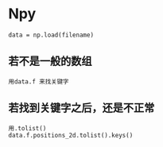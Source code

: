 # Npy 

    data = np.load(filename) 

        
## 若不是一般的数组
    用data.f 来找关键字

## 若找到关键字之后，还是不正常 
    用.tolist() 
    data.f.positions_2d.tolist().keys()
